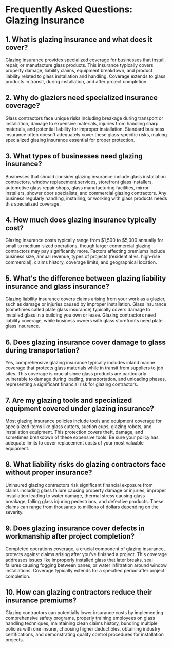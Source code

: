 # Frequently Asked Questions: Glazing Insurance

## 1. What is glazing insurance and what does it cover?
Glazing insurance provides specialized coverage for businesses that install, repair, or manufacture glass products. This insurance typically covers property damage, liability claims, equipment breakdown, and product liability related to glass installation and handling. Coverage extends to glass products in transit, during installation, and after project completion.

## 2. Why do glaziers need specialized insurance coverage?
Glass contractors face unique risks including breakage during transport or installation, damage to expensive materials, injuries from handling sharp materials, and potential liability for improper installation. Standard business insurance often doesn't adequately cover these glass-specific risks, making specialized glazing insurance essential for proper protection.

## 3. What types of businesses need glazing insurance?
Businesses that should consider glazing insurance include glass installation contractors, window replacement services, storefront glass installers, automotive glass repair shops, glass manufacturing facilities, mirror installers, shower door specialists, and commercial glazing contractors. Any business regularly handling, installing, or working with glass products needs this specialized coverage.

## 4. How much does glazing insurance typically cost?
Glazing insurance costs typically range from $1,500 to $5,000 annually for small to medium-sized operations, though larger commercial glazing contractors may pay significantly more. Factors affecting premiums include business size, annual revenue, types of projects (residential vs. high-rise commercial), claims history, coverage limits, and geographical location.

## 5. What's the difference between glazing liability insurance and glass insurance?
Glazing liability insurance covers claims arising from your work as a glazier, such as damage or injuries caused by improper installation. Glass insurance (sometimes called plate glass insurance) typically covers damage to installed glass in a building you own or lease. Glazing contractors need liability coverage, while business owners with glass storefronts need plate glass insurance.

## 6. Does glazing insurance cover damage to glass during transportation?
Yes, comprehensive glazing insurance typically includes inland marine coverage that protects glass materials while in transit from suppliers to job sites. This coverage is crucial since glass products are particularly vulnerable to damage during loading, transportation, and unloading phases, representing a significant financial risk for glazing contractors.

## 7. Are my glazing tools and specialized equipment covered under glazing insurance?
Most glazing insurance policies include tools and equipment coverage for specialized items like glass cutters, suction cups, glazing robots, and installation equipment. This protection covers theft, damage, and sometimes breakdown of these expensive tools. Be sure your policy has adequate limits to cover replacement costs of your most valuable equipment.

## 8. What liability risks do glazing contractors face without proper insurance?
Uninsured glazing contractors risk significant financial exposure from claims including glass failure causing property damage or injuries, improper installation leading to water damage, thermal stress causing glass breakage, falling glass injuring pedestrians, and defective products. These claims can range from thousands to millions of dollars depending on the severity.

## 9. Does glazing insurance cover defects in workmanship after project completion?
Completed operations coverage, a crucial component of glazing insurance, protects against claims arising after you've finished a project. This coverage addresses issues like improperly installed glass that later breaks, seal failures causing fogging between panes, or water infiltration around window installations. Coverage typically extends for a specified period after project completion.

## 10. How can glazing contractors reduce their insurance premiums?
Glazing contractors can potentially lower insurance costs by implementing comprehensive safety programs, properly training employees on glass handling techniques, maintaining clean claims history, bundling multiple policies with one insurer, choosing higher deductibles, obtaining industry certifications, and demonstrating quality control procedures for installation projects.